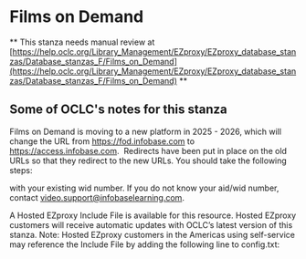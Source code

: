 # Films on Demand
** This stanza needs manual review at [https://help.oclc.org/Library_Management/EZproxy/EZproxy_database_stanzas/Database_stanzas_F/Films_on_Demand](https://help.oclc.org/Library_Management/EZproxy/EZproxy_database_stanzas/Database_stanzas_F/Films_on_Demand) **

## Some of OCLC's notes for this stanza

Films on Demand is moving to a new platform in 2025 - 2026, which will change the URL from https://fod.infobase.com to https://access.infobase.com. &nbsp;Redirects have been put in place on the old URLs so that they redirect to the new URLs. You should take the following steps:

with your existing wid number. If you do not know your aid/wid number, contact&nbsp;video.support@infobaselearning.com.

A Hosted EZproxy Include File is available for this resource. Hosted EZproxy customers will receive automatic updates with OCLC&rsquo;s latest version of this stanza. Note: Hosted EZproxy customers in the Americas using self-service may reference the Include File by adding the following line to config.txt:

&nbsp;
